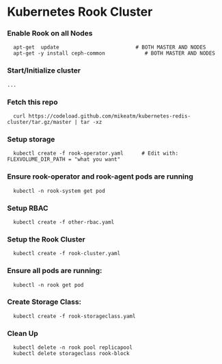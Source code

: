 # Kubernetes Rook Cluster

### Enable Rook  on all Nodes

```
  apt-get  update                         # BOTH MASTER AND NODES
  apt-get -y install ceph-common             # BOTH MASTER AND NODES
```

### Start/Initialize cluster

```
...
```

### Fetch this repo

```
  curl https://codeload.github.com/mikeatm/kubernetes-redis-cluster/tar.gz/master | tar -xz
```

### Setup storage

```
  kubectl create -f rook-operator.yaml      # Edit with:  FLEXVOLUME_DIR_PATH = "what you want"
```

### Ensure rook-operator  and rook-agent pods  are running

```
  kubectl -n rook-system get pod
```

### Setup RBAC

```
  kubectl create -f other-rbac.yaml
```

### Setup the Rook Cluster

```
  kubectl create -f rook-cluster.yaml
```

### Ensure all pods are running:

```
  kubectl -n rook get pod
```

### Create Storage Class:

```
  kubectl create -f rook-storageclass.yaml
```

### Clean Up

```
  kubectl delete -n rook pool replicapool
  kubectl delete storageclass rook-block
```

